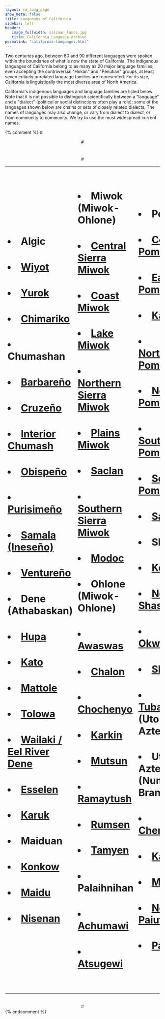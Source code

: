 ```yaml
---
layout: ca_lang_page
show_meta: false
title: Languages of California
sidebar: left
header:
   image_fullwidth: salinan_lands.jpg
   title: California Language Archive
permalink: "california-languages.html"
---
```


<p>Two centuries ago, between 80 and 90 different languages were spoken within the boundaries of what is now the state of California. The indigenous languages of California belong to as many as 20 major language families; even accepting the controversial "Hokan" and "Penutian" groups, at least seven entirely unrelated language families are represented. For its size, California is linguistically the most diverse area of North America.</p> 

<div id="by-family" style="display: block;">
<p>California's indigenous languages and language families are listed below. Note that it is not possible to distinguish scientifically between a "language" and a "dialect" (political or social distinctions often play a role); some of the languages shown below are chains or sets of closely related dialects. The names of languages may also change, or vary from dialect to dialect, or from community to community. We try to use the most widespread current names.</p>
						
{% comment %}
#<center>
#<table>
#  <tr>
#    <td>			
#      <ul class="groups">
#        <li>Algic
#          <ul class="languages">
#            <li><a href="languages/wiyot.html">Wiyot</a></li>
#            <li><a href="languages/yurok.html">Yurok</a></li>
#          </ul>
#        </li>
#        <li><a href="languages/chimariko.html">Chimariko</a></li>
#        <li>Chumashan
#          <ul class="languages">
#            <li><a href="languages/barbareno.html">Barbare&ntilde;o</a></li>
#            <li><a href="languages/island-chumash.html">Cruzeño</a></li>
#            <li><a href="languages/interior-chumash.html">Interior Chumash</a></li>
#            <li><a href="languages/obispeno.html">Obispe&ntilde;o</a></li>
#            <li><a href="languages/purisimeno.html">Purisime&ntilde;o</a></li>                 
#            <li><a href="languages/ineseno.html">Samala (Inese&ntilde;o)</a></li>
#            <li><a href="languages/ventureno.html">Venture&ntilde;o</a></li>
#          </ul>
#        </li>
#        <li>Dene (Athabaskan)
#          <ul class="languages">
#            <li><a href="languages/hupa.html">Hupa</a></li>
#            <li><a href="languages/kato.html">Kato</a></li>
#            <li><a href="languages/mattole.html">Mattole</a></li>
#            <li><a href="languages/tolowa.html">Tolowa</a></li>
#            <li><a href="languages/eel-river-athabaskan.html">Wailaki / Eel River Dene</a></li>                  
#          </ul>
#        </li>
#        <li><a href="languages/esselen.html">Esselen</a></li>
#        <li><a href="languages/karuk.html">Karuk</a></li>
#        <li>Maiduan
#          <ul class="languages">
#            <li><a href="languages/konkow.html">Konkow</a></li>
#            <li><a href="languages/maidu.html">Maidu</a></li>
#            <li><a href="languages/nisenan.html">Nisenan</a></li>
#          </ul>
#        </li>
#      </ul>
#    </td>
#    <td>
#      <ul class="groups">
#        <li>Miwok (Miwok-Ohlone)
#          <ul class="languages">
#            <li><a href="languages/central-sierra-miwok.html">Central Sierra Miwok</a></li>
#            <li><a href="languages/coast-miwok.html">Coast Miwok</a></li>
#            <li><a href="languages/lake-miwok.html">Lake Miwok</a></li>
#            <li><a href="languages/northern-sierra-miwok.html">Northern Sierra Miwok</a></li>
#            <li><a href="languages/plains-miwok.html">Plains Miwok</a></li>
#            <li><a href="languages/saclan.html">Saclan</a></li>
#            <li><a href="languages/southern-sierra-miwok.html">Southern Sierra Miwok</a></li>
#          </ul>
#        </li>
#        <li><a href="languages/modoc.html">Modoc</a></li>
#        <li>Ohlone (Miwok-Ohlone)
#          <ul class="languages">
#            <li><a href="languages/awaswas.html">Awaswas</a></li>
#            <li><a href="languages/chalon.html">Chalon</a></li>
#            <li><a href="languages/chochenyo.html">Chochenyo</a></li>
#            <li><a href="languages/karkin.html">Karkin</a></li>
#            <li><a href="languages/mutsun.html">Mutsun</a></li>
#            <li><a href="languages/ramaytush.html">Ramaytush</a></li>
#            <li><a href="languages/rumsen.html">Rumsen</a></li>
#            <li><a href="languages/tamyen.html">Tamyen</a></li>
#          </ul>
#        </li>
#        <li>Palaihnihan
#          <ul class="languages">
#            <li><a href="languages/achumawi.html">Achumawi</a></li>
#            <li><a href="languages/atsugewi.html">Atsugewi</a></li>
#          </ul>
#        </li>              
#      </ul>
#    </td>
#    <td>
#      <ul class="groups">
#        <li>Pomoan
#          <ul class="languages">
#            <li><a href="languages/central-pomo.html">Central Pomo</a></li>
#            <li><a href="languages/eastern-pomo.html">Eastern Pomo</a></li>
#            <li><a href="languages/kashaya.html">Kashaya</a></li>
#            <li><a href="languages/northeastern-pomo.html">Northeastern Pomo</a></li>
#            <li><a href="languages/northern-pomo.html">Northern Pomo</a></li>
#            <li><a href="languages/southeastern-pomo.html">Southeastern Pomo</a></li>
#            <li><a href="languages/southern-pomo.html">Southern Pomo</a></li>
#          </ul>
#        </li>
#        <li><a href="languages/salinan.html">Salinan</a></li>
#        <li>Shastan
#          <ul class="languages">
#            <li><a href="languages/konomihu.html">Konomihu</a></li>
#            <li><a href="languages/new-river-shasta.html">New River Shasta</a></li>
#            <li><a href="languages/okwanuchu.html">Okwanuchu</a></li>
#            <li><a href="languages/shasta.html">Shasta</a></li>
#          </ul>
#        </li>
#        <li><a href="languages/tubatulabal.html">Tubatulabal</a> (Uto-Aztecan)</li>
#        <li>Uto-Aztecan (Numic Branch)
#          <ul class="languages">
#            <li><a href="languages/chemehuevi.html">Chemehuevi</a></li>
#            <li><a href="languages/kawaiisu.html">Kawaiisu</a></li>
#            <li><a href="languages/mono.html">Mono</a></li>
#            <li><a href="languages/northern-paiute.html">Northern Paiute</a></li>
#            <li><a href="languages/panamint.html">Panamint</a></li>
#          </ul>
#        </li>              
#      </ul>
#    </td>
#    <td>
#      <ul class="groups">
#        <li>Uto-Aztecan (Takic branch)
#          <ul class="languages">
#            <li><a href="languages/cahuilla.html">Cahuilla</a></li>
#            <li><a href="languages/cupeno.html">Cupe&ntilde;o</a></li>
#            <li><a href="languages/gabrielino.html">Gabrielino</a></li>
#            <li><a href="languages/juaneno.html">Juane&ntilde;o</a></li>
#            <li><a href="languages/kitanemuk.html">Kitanemuk</a></li>
#            <li><a href="languages/luiseno.html">Luise&ntilde;o</a></li>
#            <li><a href="languages/serrano.html">Serrano</a></li>
#            <li><a href="languages/tataviam.html">Tataviam</a></li>								
#          </ul>
#        </li>              
#        <li><a href="languages/washo.html">Washo</a></li>
#        <li>Wintuan
#          <ul class="languages">
#            <li><a href="languages/nomlaki.html">Nomlaki</a></li>
#            <li><a href="languages/patwin.html">Patwin</a></li>
#            <li><a href="languages/wintu.html">Wintu</a></li>
#          </ul>
#        </li>
#        <li><a href="languages/yana.html">Yana</a></li>
#        <li><a href="languages/yokuts.html">Yokuts languages</a></li>
#        <li>Yukian
#          <ul class="languages">
#            <li><a href="languages/northern-yukian.html">Northern Yukian</a></li>
#            <li><a href="languages/wappo.html">Wappo</a></li>
#          </ul>
#        </li>
#        <li>Yuman
#          <ul class="languages">
#            <li><a href="languages/kumeyaay.html">Kumeyaay (Diegue&ntilde;o)</a></li>
#            <li><a href="languages/maricopa.html">Maricopa</a></li>
#            <li><a href="languages/mojave.html">Mojave</a></li>
#            <li><a href="languages/quechan.html">Quechan (Yuma)</a></li>
#          </ul>
#        </li>
#      </ul>
#    </td>
#  </tr>
#</table>	
#</center>
{% endcomment %}
</div>		

